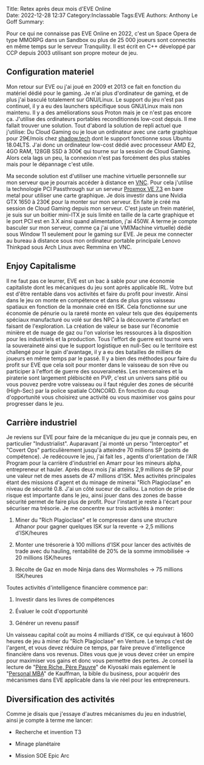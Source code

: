 ﻿
Title: Retex après deux mois d'EVE Online  
Date: 2022-12-28 12:37
Category:Inclassable
Tags:EVE
Authors: Anthony Le Goff
Summary:  

Pour ce qui ne connaisse pas EVE Online en 2022, c'est un Space Opera de type MMORPG dans un Sandbox ou plus de 25 000 joueurs sont connectés en même temps sur le serveur Tranquility. Il est écrit en C++ développé par CCP depuis 2003 utilisant son propre moteur de jeu.  

## Configuration materiel  

Mon retour sur EVE ou j'ai joué en 2009 et 2013 ce fait en fonction du matériel dédié pour le gaming. Je n'ai plus d'ordinateur de gaming, et de plus j'ai basculé totalement sur GNU/Linux. Le support du jeu n'est pas continuel, il y a eu des launchers spécifique sous GNU/Linux mais non maintenu. Il y a des améliorations sous Proton mais je ce n'est pas encore ça. J'utilise des ordinateurs portables reconditionnés low-cost depuis. Il me fallait trouver une solution. Tout d'abord la solution de repli actuel que j'utilise: Du Cloud Gaming ou je loue un ordinateur avec une carte graphique pour 29€/mois chez [shadow.tech](https://shadow.tech) dont le support fonctionne sous Ubuntu 18.04LTS. J'ai donc un ordinateur low-cost dédié avec processeur AMD E2, 4GO RAM, 128GB SSD à 300€ qui tourne sur la session de Cloud Gaming. Alors cela lags un peu, la connexion n'est pas forcément des plus stables mais pour le dépannage c'est utile.  

Ma seconde solution est d'utiliser une machine virtuelle personnelle sur mon serveur que je pourrais accéder à distance en [VNC](https://fr.wikipedia.org/wiki/Virtual_Network_Computing). Pour cela j'utilise la technologie PCI Passthrough sur un serveur [Proxmox VE 7.3](https://www.proxmox.com/en/) en bare metal pour utiliser une carte graphique. Je dois investir dans une Nvidia GTX 1650 à 230€ pour la monter sur mon serveur. En faite je créé ma session de Cloud Gaming depuis mon serveur. C'est juste un frein matériel, je suis sur un boitier mini-ITX je suis limité en taille de la carte graphique et le port PCI est en 3.X ainsi quand alimentation, j'ai 450W. A terme je compte basculer sur mon serveur, comme ça j'ai une VM(Machine virtuelle) dédié sous Window 11 seulement pour le gaming sur EVE. Je peux me connecter au bureau à distance sous mon ordinateur portable principale Lenovo Thinkpad sous Arch Linux avec Remmina en VNC.  

## Enjoy Capitalisme  

Il ne faut pas ce leurrer, EVE est un bac à sable pour une économie capitaliste dont les mécaniques du jeu sont après applicable IRL. Votre but est d'être rentable dans vos activités et faire du profit pour investir. Ainsi dans le jeu on monte en compétence et dans de plus gros vaisseau spatiaux en fonction de la monnaie créé en ISK. Cela fonctionne sur une économie de pénurie ou la rareté monte en valeur tels que des équipements spéciaux manufacturé ou volé sur des NPC à la découverte d'artefact en faisant de l'exploration. La création de valeur se base sur l'économie minière et de nuage de gaz ou l'on valorise les ressources à la disposition pour les industriels et la production. Tous l'effort de guerre est tourné vers la souveraineté ainsi que le support logistique en null-Sec ou le territoire est challengé pour le gain d'avantage, il y a eu des batailles de milliers de joueurs en même temps par le passé. Il y a bien des méthodes pour faire du profit sur EVE que cela soit pour monter dans le vaisseau de son rêve ou participer à l'effort de guerre des souverainetés. Les mercenaires et la piraterie sont largement plébiscité en PVP, c'est un univers sans pitié ou vous pouvez perdre votre vaisseau ou il faut réguler des zones de sécurité (High-Sec) par la police spatiale CONCORD. En fonction du coup d'opportunité vous choisirez une activité ou vous maximiser vos gains pour progresser dans le jeu.  

## Carrière industriel  

Je reviens sur EVE pour faire de la mécanique du jeu que je connais peu, en particulier "Industrialist". Auparavant j'ai monté un perso "Interceptor" et "Covert Ops" particulièrement jusqu'à atteindre 70 millions SP (points de compétence). Je redécouvre le jeu, j'ai fait les , agents d'orientation de l'AIR Program pour la carrière d'industriel en Amarr pour les mineurs alpha, entrepreneur et hauler. Après deux mois j'ai atteins 2,9 millions de SP pour une valeur net de mes assets de 47 millions d'ISK. Mes activités principales étant des missions d'agent et du minage de minerai "Rich Plagioclase" en niveau de sécurité 0.8. J'ai un côté suceur de caillou. La notion de prise de risque est importante dans le jeu, ainsi jouer dans des zones de basse sécurité permet de faire plus de profit. Pour l'instant je reste à l'écart pour sécuriser ma trésorie. Je me concentre sur trois activités à monter:  

1.  Miner du "Rich Plagioclase" et le compresser dans une structure Athanor pour gagner quelques ISK sur la revente -> 2,5 millions d'ISK/heures  
    
2.  Monter une trésorerie à 100 millions d'ISK pour lancer des activités de trade avec du hauling, rentabilité de 20% de la somme immobilisée -> 20 millions ISK/heures  
    
3.  Récolte de Gaz en mode Ninja dans des Wormsholes -> 75 millions ISK/heures  
    

Toutes activités d'intelligence financière commence par:  

1.  Investir dans les livres de compétences  
    
2.  Évaluer le coût d'opportunité  
    
3.  Générer un revenu passif  
    

Un vaisseau capital coût au moins 4 milliards d'ISK, ce qui equivaut à 1600 heures de jeu à miner du "Rich Plagioclase" en Venture. Le temps c'est de l'argent, et vous devez réduire ce temps, par faire preuve d'intelligence financière dans vos revenus. Dites vous que je vous devez créer un empire pour maximiser vos gains et donc vous permettre des pertes. Je conseil la lecture de "[Père Riche, Père Pauvre](https://www.amazon.fr/P%C3%A8re-riche-p%C3%A8re-pauvre-anniversaire/dp/289225955X)" de Kiyosaki mais egalement le "[Personal MBA](https://www.amazon.fr/personal-MBA-Kaufman-Josh/dp/B00CLNPLF8/ref=asc_df_B00CLNPLF8/?tag=googshopfr-21&linkCode=df0&hvadid=194950475646&hvpos=&hvnetw=g&hvrand=15157402382225838693&hvpone=&hvptwo=&hvqmt=&hvdev=c&hvdvcmdl=&hvlocint=&hvlocphy=9055186&hvtargid=pla-83302122326&psc=1)" de Kauffman, la bible du business, pour acquérir des mécanismes dans EVE applicable dans la vie réel pour les entrepreneurs.  

## Diversification des activités  

Comme je disais que j'essaye d'autres mécanismes du jeu en industriel, ainsi je compte à terme me lancer:  

*   Recherche et invention T3  
    
*   Minage planétaire  
    
*   Mission SOE Epic Arc